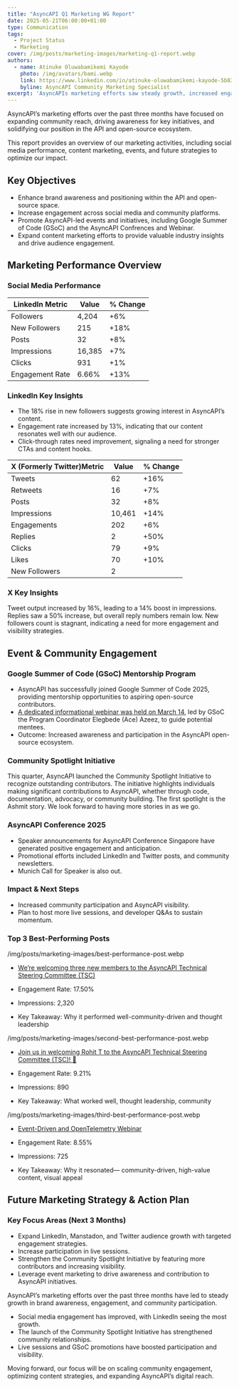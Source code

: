 ```yaml
---
title: "AsyncAPI Q1 Marketing WG Report"
date: 2025-05-21T06:00:00+01:00
type: Communication
tags:
  - Project Status
  - Marketing
cover: /img/posts/marketing-images/marketing-q1-report.webp
authors:
  - name: Atinuke Oluwabamikemi Kayode
    photo: /img/avatars/bami.webp
    link: https://www.linkedin.com/in/atinuke-oluwabamikemi-kayode-5b838b1b7/
    byline: AsyncAPI Community Marketing Specialist
excerpt: 'AsyncAPIs marketing efforts saw steady growth, increased engagement, and a stronger community presence. Looking ahead, we aim to amplify impact and expand outreach.'
---
```


AsyncAPI’s marketing efforts over the past three months have focused on expanding community reach, driving awareness for key initiatives, and solidifying our position in the API and open-source ecosystem.

This report provides an overview of our marketing activities, including social media performance, content marketing, events, and future strategies to optimize our impact.

## Key Objectives

- Enhance brand awareness and positioning within the API and open-source space.
- Increase engagement across social media and community platforms.
- Promote AsyncAPI-led events and initiatives, including Google Summer of Code (GSoC) and the AsyncAPI Confrences and Webinar.
- Expand content marketing efforts to provide valuable industry insights and drive audience engagement.

## Marketing Performance Overview

### Social Media Performance

| **LinkedIn Metric**         | **Value**         |**% Change** |
|--------------------|-----------------------------|----------------|
|  Followers       | 4,204           |    +6%         |
| New Followers        | 215         |    +18%            |
| Posts       | 32           | +8%         |
|Impressions       |         16,385 |       +7% |
|Clicks      |               931|               +1% |
|Engagement Rate      |      6.66%     |    +13%    |

### LinkedIn Key Insights

- The 18% rise in new followers suggests growing interest in AsyncAPI’s content.
- Engagement rate increased by 13%, indicating that our content resonates well with our audience.
- Click-through rates need improvement, signaling a need for stronger CTAs and content hooks.


| **X (Formerly Twitter)Metric**         | **Value**         |**% Change** |
|--------------------|-----------------------------|----------------|
|  Tweets      | 62          |   +16%        |
| Retweets        | 16        |    +7%          |
| Posts       | 32           | +8%         |
|Impressions       |         10,461|       +14%|
|Engagements     |              202|              +6% |
|Replies     |      2  |    +50%   |
| Clicks              |    79         |    +9%            |
|Likes          |       70   |         +10%       |
|New Followers|         2      |

### X Key Insights

Tweet output increased by 16%, leading to a 14% boost in impressions.
Replies saw a 50% increase, but overall reply numbers remain low.
New followers count is stagnant, indicating a need for more engagement and visibility strategies.

## Event & Community Engagement

### Google Summer of Code (GSoC) Mentorship Program

- AsyncAPI has successfully joined Google Summer of Code 2025, providing mentorship opportunities to aspiring open-source contributors.
- [A dedicated informational webinar was held on March 14](https://www.youtube.com/watch?v=R7pl1F2dYLo), led by GSoC the Program Coordinator Elegbede (Ace) Azeez, to guide potential mentees.
- Outcome: Increased awareness and participation in the AsyncAPI open-source ecosystem.

### Community Spotlight Initiative

This quarter, AsyncAPI launched the Community Spotlight Initiative to recognize outstanding contributors.
The initiative highlights individuals making significant contributions to AsyncAPI, whether through code, documentation, advocacy, or community building.
The first spotlight is the Ashmit story. We look forward to having more stories in as we go.

### AsyncAPI Conference 2025

- Speaker announcements for AsyncAPI Conference Singapore have generated positive engagement and anticipation.
- Promotional efforts included LinkedIn and Twitter posts, and community newsletters.
- Munich Call for Speaker is also out.

### Impact & Next Steps

- Increased community participation and AsyncAPI visibility.
- Plan to host more live sessions, and developer Q&As to sustain momentum.

### Top 3 Best-Performing Posts

/img/posts/marketing-images/best-performance-post.webp

- [We’re welcoming three new members to the AsyncAPI Technical Steering Committee (TSC)](https://www.linkedin.com/feed/update/urn:li:ugcPost:7287771093354893312/)

- Engagement Rate: 17.50%
- Impressions: 2,320
- Key Takeaway: Why it performed well-community-driven and thought leadership

/img/posts/marketing-images/second-best-performance-post.webp

- [Join us in welcoming Rohit T to the AsyncAPI Technical Steering Committee (TSC)! 🚀](https://www.linkedin.com/feed/update/urn:li:share:7297873118683914240/)

- Engagement Rate: 9.21%
- Impressions: 890
- Key Takeaway: What worked well, thought leadership, community

/img/posts/marketing-images/third-best-performance-post.webp

- [Event-Driven and OpenTelemetry Webinar](https://www.linkedin.com/feed/update/urn:li:share:7298401421090021376/)

- Engagement Rate: 8.55%
- Impressions: 725
- Key Takeaway: Why it resonated— community-driven, high-value content, visual appeal

## Future Marketing Strategy & Action Plan

### Key Focus Areas (Next 3 Months)

- Expand LinkedIn, Manstadon, and Twitter audience growth with targeted engagement strategies.
- Increase participation in live sessions.
- Strengthen the Community Spotlight Initiative by featuring more contributors and increasing visibility.
- Leverage event marketing to drive awareness and contribution to AsyncAPI initiatives.

AsyncAPI’s marketing efforts over the past three months have led to steady growth in brand awareness, engagement, and community participation.

- Social media engagement has improved, with LinkedIn seeing the most growth.
- The launch of the Community Spotlight Initiative has strengthened community relationships.
- Live sessions and GSoC promotions have boosted participation and visibility.

Moving forward, our focus will be on scaling community engagement, optimizing content strategies, and expanding AsyncAPI’s digital reach.
